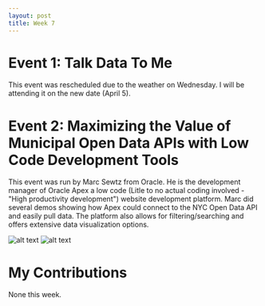 ```yaml
---
layout: post
title: Week 7
---
```


# Event 1: Talk Data To Me

This event was rescheduled due to the weather on Wednesday. I will be attending it on the new date (April 5).

# Event 2: Maximizing the Value of Municipal Open Data APIs with Low Code Development Tools
This event was run by Marc Sewtz from Oracle. He is the development manager of Oracle Apex a low code (Litle to no actual coding involved - "High productivity development") website development platform. Marc did several demos showing how Apex could connect to the NYC Open Data API and easily pull data. The platform also allows for filtering/searching and offers extensive data visualization options.

![alt text](https://i.imgur.com/jHaFNpe.jpg "Nametag")
![alt text](https://i.imgur.com/oukDGsV.jpg "Slides")


# My Contributions
None this week.
